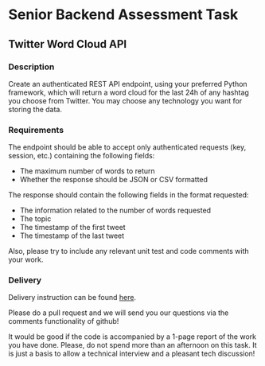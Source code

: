 # Senior Backend Assessment Task


## Twitter Word Cloud API

### Description
Create an authenticated REST API endpoint, using your preferred Python framework, which will return a word cloud for the last 24h of any hashtag you choose from Twitter. You may choose any technology you want for storing the data.

### Requirements
The endpoint should be able to accept only authenticated requests (key, session, etc.) containing the following fields:
- The maximum number of words to return
- Whether the response should be JSON or CSV formatted

The response should contain the following fields in the format requested:
- The information related to the number of words requested
- The topic
- The timestamp of the first tweet
- The timestamp of the last tweet

Also, please try to include any relevant unit test and code comments with your work.

### Delivery
Delivery instruction can be found [here](README.md).

Please do a pull request and we will send you our questions via the comments functionality of github!

It would be good if the code is accompanied by a 1-page report of the work you have done.
Please, do not spend more than an afternoon on this task. It is just a basis to allow a technical interview and a pleasant tech discussion! 

